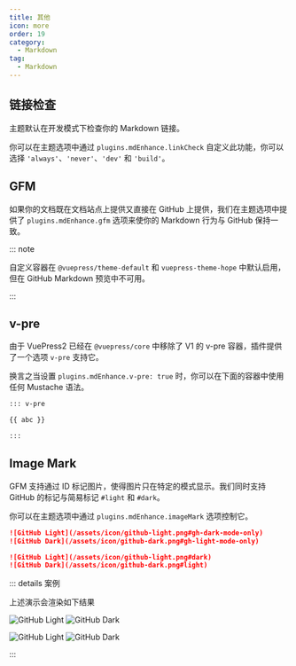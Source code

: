 ```yaml
---
title: 其他
icon: more
order: 19
category:
  - Markdown
tag:
  - Markdown
---
```


## 链接检查

主题默认在开发模式下检查你的 Markdown 链接。

你可以在主题选项中通过 `plugins.mdEnhance.linkCheck` 自定义此功能，你可以选择 `'always'`、`'never'`、`'dev'` 和 `'build'`。

## GFM

如果你的文档既在文档站点上提供又直接在 GitHub 上提供，我们在主题选项中提供了 `plugins.mdEnhance.gfm` 选项来使你的 Markdown 行为与 GitHub 保持一致。

::: note

自定义容器在 `@vuepress/theme-default` 和 `vuepress-theme-hope` 中默认启用，但在 GitHub Markdown 预览中不可用。

:::

## v-pre

由于 VuePress2 已经在 `@vuepress/core` 中移除了 V1 的 v-pre 容器，插件提供了一个选项 `v-pre` 支持它。

换言之当设置 `plugins.mdEnhance.v-pre: true` 时，你可以在下面的容器中使用任何 Mustache 语法。

```md
::: v-pre

{{ abc }}

:::
```

## Image Mark

GFM 支持通过 ID 标记图片，使得图片只在特定的模式显示。我们同时支持 GitHub 的标记与简易标记 `#light` 和 `#dark`。

你可以在主题选项中通过 `plugins.mdEnhance.imageMark` 选项控制它。

```md
![GitHub Light](/assets/icon/github-light.png#gh-dark-mode-only)
![GitHub Dark](/assets/icon/github-dark.png#gh-light-mode-only)

![GitHub Light](/assets/icon/github-light.png#dark)
![GitHub Dark](/assets/icon/github-dark.png#light)
```

::: details 案例

上述演示会渲染如下结果

![GitHub Light](/assets/icon/github-light.png#gh-dark-mode-only)
![GitHub Dark](/assets/icon/github-dark.png#gh-light-mode-only)

![GitHub Light](/assets/icon/github-light.png#dark)
![GitHub Dark](/assets/icon/github-dark.png#light)

:::
